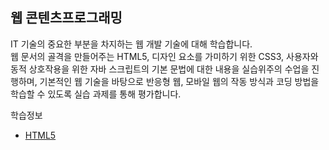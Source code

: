## 웹 콘텐츠프로그래밍
IT 기술의 중요한 부분을 차지하는 웹 개발 기술에 대해 학습합니다.  
웹 문서의 골격을 만들어주는 HTML5, 디자인 요소를 가미하기 위한 CSS3, 사용자와 동적 상호작용을 위한 자바 스크립트의 기본 문법에 대한 내용을 실습위주의 수업을 진행하며, 
기본적인 웹 기술을 바탕으로 반응형 웹, 모바일 웹의 작동 방식과 코딩 방법을 학습할 수 있도록 실습 과제를 통해 평가합니다.

학습정보
* [HTML5](html5.jiny.dev)

